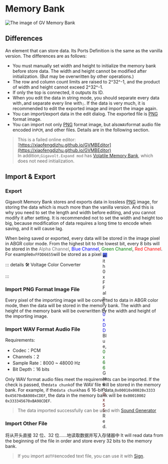 <script setup lang="ts">
import UintColorConverter from "/components/UintColorConverter.vue";
</script>

# Memory Bank <Badge text="v1.0" type="info"/>

<img src="/images/base/shift/GVMemoryBankBlock.webp" alt="The image of GV Memory Bank" class="center_image small"/>

## Differences

An element that can store data. Its Ports Definition is the same as the vanilla version. The differences are as follows:

* You must manually set width and height to initialize the memory bank before store data. The width and height cannot be modified after initialization. (But may be overwritten by other operations.)
* The row and column count limits are raised to 2^32^-1, and the product of width and height cannot exceed 2^32^-1.
* If only the top is connected, it outputs its ID.
* When you edit the data in string mode, you should separate every data with`,`and separate every line with`;`. If the data is very much, it is recommended to edit the exported image and import the image again.
* You can import/export data in the edit dialog. The exported file is [PNG](https://www.w3.org/TR/png/) format image.
* You can import not only [PNG](https://www.w3.org/TR/png/) format image, but also`WAV`format audio file encoded in`PCM`, and other files. Details are in the following section.

> This is a failed online editor:[https://xiaofengdizhu.github.io/GVMBEditor](https://xiaofengdizhu.github.io/GVMBEditor)  
> In addition,`Gigavolt.Expand mod` has [Volatile Memory Bank](../../expand/memory_banks/volatile_memory_banks#volatile-memory-banks), which does not need initialization.

## Import & Export

### Export

Gigavolt Memory Bank stores and exports data in lossless [PNG](https://www.w3.org/TR/png/) image, for storing the data which is much more than the vanilla version. And this is why you need to set the length and width before editing, and you cannot modify it after setting. It is recommended not to set the width and height too big, because modification of data requires a long time to encode when saving, and it will cause lag.

When being saved or exported, every data will be stored in the image pixel in ABGR color mode. From the highest bit to the lowest bit, every 8 bits will be stored in the <span style="opacity:0.6;">Alpha Channel</span>, <span style="color:blue;">Blue Channel</span>, <span style="color:green;">Green Channel</span>, <span style="color:red;">Red Channel</span>. For example`0xFFDD6655`will be stored as a pixel <span style="display:inline-block;width:1em;height:1em;vertical-align:middle;background-color:#5566DD;"/> with 0xFF alpha, <span style="color:#0000DD;">0xDD</span> Blue, <span style="color:#006600;">0x66</span> Green, <span style="color:#550000;">0x55</span> Red.

::: details 🛠️ Voltage Color Converter

<UintColorConverter />
:::

### Import PNG Format Image File

Every pixel of the importing image will be converted to data in ABGR color mode, then the data will be stored in the memory bank. The width and height of the memory bank will be overwritten by the width and height of the importing image.

### Import WAV Format Audio File

Requirements:

* Codec：PCM
* Channels：2
* Sample Rate：8000 \~ 48000 Hz
* Bit Depth：16 bits

Only WAV format audio files meet the requirements can be imported. If the check is passed, the`data chunk`of the WAV file will be stored in the memory bank. For example, if the`data chunk`has 6 16-bit data,`0x0001`&#8203;`0x0002`&#8203;`0x3333`&#8203;`0x4567`&#8203;`0xBA98`&#8203;`0xCDEF`, the data in the memory bank will be `0x00010002`&#8203;`0x33334567`&#8203;`0xBA98CDEF`.

> The data imported successfully can be used with [Sound Generator](sound_generator)

### Import Other File

将从开头直接 32 位、32 位……地读取数据并写入存储器中
It will read data from the beginning of the file in order and store every 32 bits to the memory bank.

> If you import a`UTF8`encoded text file, you can use it with [Sign](sign).